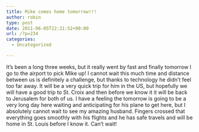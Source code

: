 ```yaml
---
title: Mike comes home tomorrow!!!
author: robin
type: post
date: 2011-06-05T22:21:52+00:00
url: /?p=234
categories:
  - Uncategorized

---
```

It&#8217;s been a long three weeks, but it really went by fast and finally tomorrow I go to the airport to pick Mike up! I cannot wait this much time and distance between us is definitely a challenge, but thanks to technology he didn&#8217;t feel too far away. It will be a very quick trip for him in the US, but hopefully we will have a good trip to St. Croix and then before we know it it will be back to Jerusalem for both of us. I have a feeling the tomorrow is going to be a very long day here waiting and anticipating for his plane to get here, but I absolutely cannot wait to see my amazing husband. Fingers crossed that everything goes smoothly with his flights and he has safe travels and will be home in St. Louis before I know it. Can&#8217;t wait!